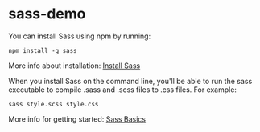 # sass-demo

You can install Sass using npm by running:

```
npm install -g sass
```

More info about installation: [Install Sass](https://sass-lang.com/install)

When you install Sass on the command line, you'll be able to run the sass executable to compile .sass and .scss files to .css files. For example:

```
sass style.scss style.css
```

More info for getting started: [Sass Basics](https://sass-lang.com/guide)
